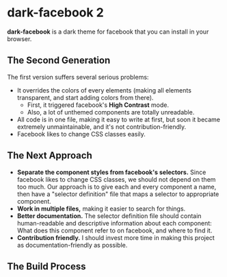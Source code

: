 dark-facebook 2
===============

__dark-facebook__ is a dark theme for facebook that you can install in your browser.


The Second Generation
---------------------

The first version suffers several serious problems:

* It overrides the colors of every elements (making all elements transparent, and start adding colors from there).
    * First, it triggered facebook's __High Contrast__ mode.
    * Also, a lot of unthemed components are totally unreadable.
* All code is in one file, making it easy to write at first, but soon it became extremely unmaintainable, and it's not contribution-friendly.
* Facebook likes to change CSS classes easily.


The Next Approach
-----------------

* __Separate the component styles from facebook's selectors.__
  Since facebook likes to change CSS classes,
  we should not depend on them too much.
  Our approach is to give each and every component a name,
  then have a "selector definition" file that maps a selector to appropriate component.
* __Work in multiple files,__
  making it easier to search for things.
* __Better documentation.__
  The selector definition file should contain human-readable and descriptive information about each component:
  What does this component refer to on facebook,
  and where to find it.
* __Contribution friendly.__
  I should invest more time in making this project as documentation-friendly as possible.


The Build Process
-----------------












